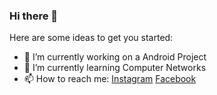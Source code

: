### Hi there 👋


Here are some ideas to get you started:

- 🔭 I’m currently working on a Android Project
- 🌱 I’m currently learning Computer Networks
- 📫 How to reach me: [Instagram](https://www.instagram.com/_adarsh_shahi/) [Facebook](https://www.facebook.com/adarsh.shahi.1009)    
                                
                    
